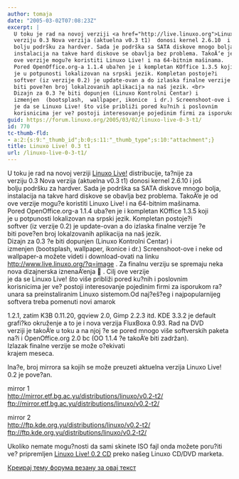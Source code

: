 ```yaml
---
author: tomaja
date: "2005-03-02T07:08:23Z"
excerpt: |
  U toku je rad na novoj verziji <a href="http://live.linuxo.org">Linuxo Live! </a>distribucije, ta?nije za
  verziju 0.3 Nova verzija (aktuelna v0.3 t1)  donosi kernel 2.6.10  i još
  bolju podršku za hardver. Sada je podrška sa SATA diskove mnogo bolja,
  instalacija na takve hard diskove se obavlja bez problema. TakoÄ‘e je od
  ove verzije mogu?e koristiti Linuxo Live! i na 64-bitnim mašinama.
  Pored OpenOffice.org-a 1.1.4 uba?en je i kompletan KOffice 1.3.5 koji
  je u potpunosti lokalizovan na srpski jezik. Kompletan postoje?i
  softver (iz verzije 0.2) je update-ovan a do izlaska finalne verzije ?e
  biti pove?en broj lokalzovanih aplikacija na naš jezik. <br>
  Dizajn za 0.3 ?e biti dopunjen (Linuxo Kontrolni Centar) i
  izmenjen  (bootsplash,  wallpaper, ikonice  i dr.) Screenshoot-ove i neke od wallpaper-a možete videti i download-ovati na linku <a href="http://www.live.linuxo.org/?q=image">http://www.live.linuxo.org/?q=image</a> . Za finalnu verziju se spremaju neka nova dizajnerska iznenaÄ‘enja :) . Cilj ove verzije
  je da se Linuxo Live! što više približi pored ku?nih i poslovnim
  korisnicima jer ve? postoji interesovanje pojedinim firmi za isporukom ra?unara sa preinstaliranim Linuxo sistemom.
guid: https://forum.linuxo.org/2005/03/02/linuxo-live-0-3-t1/
id: 770
tc-thumb-fld:
- a:2:{s:9:"_thumb_id";b:0;s:11:"_thumb_type";s:10:"attachment";}
title: Linuxo Live! 0.3 t1
url: /linuxo-live-0-3-t1/
---
```

U toku je rad na novoj verziji [Linuxo Live!](http://live.linuxo.org) distribucije, ta?nije za  
verziju 0.3 Nova verzija (aktuelna v0.3 t1) donosi kernel 2.6.10 i još  
bolju podršku za hardver. Sada je podrška sa SATA diskove mnogo bolja,  
instalacija na takve hard diskove se obavlja bez problema. TakoÄ‘e je od  
ove verzije mogu?e koristiti Linuxo Live! i na 64-bitnim mašinama.  
Pored OpenOffice.org-a 1.1.4 uba?en je i kompletan KOffice 1.3.5 koji  
je u potpunosti lokalizovan na srpski jezik. Kompletan postoje?i  
softver (iz verzije 0.2) je update-ovan a do izlaska finalne verzije ?e  
biti pove?en broj lokalzovanih aplikacija na naš jezik.  
Dizajn za 0.3 ?e biti dopunjen (Linuxo Kontrolni Centar) i  
izmenjen (bootsplash, wallpaper, ikonice i dr.) Screenshoot-ove i neke od wallpaper-a možete videti i download-ovati na linku <http://www.live.linuxo.org/?q=image> . Za finalnu verziju se spremaju neka nova dizajnerska iznenaÄ‘enja 🙂 . Cilj ove verzije  
je da se Linuxo Live! što više približi pored ku?nih i poslovnim  
korisnicima jer ve? postoji interesovanje pojedinim firmi za isporukom ra?unara sa preinstaliranim Linuxo sistemom.<!--break-->Od naj?eš?eg i najpopularnijeg softvera treba pomenuti novi amarok

  
1.2.1, zatim K3B 0.11.20, gqview 2.0, Gimp 2.2.3 itd. KDE 3.3.2 je default grafi?ko okruženje a to je i nova verzija FluxBoxa 0.93. Rad na DVD  
verziji je takoÄ‘e u toku a na njoj ?e se pored mnogo više softverskih paketa na?i i OpenOffice.org 2.0 bc (OO 1.1.4 ?e takoÄ‘e biti zadržan).  
Izlazak finalne verzije se može o?ekivati  
krajem meseca. 

Ina?e, broj mirrora sa kojih se može preuzeti aktuelna verzija Linuxo Live! 0.2 je pove?an. 

mirror 1  
<http://mirror.etf.bg.ac.yu/distributions/linuxo/v0.2-t2/>  
<ftp://mirror.etf.bg.ac.yu/distributions/linuxo/v0.2-t2/>

mirror 2  
<http://ftp.kde.org.yu/distributions/linuxo/v0.2-t2/>  
<ftp://ftp.kde.org.yu/distributions/linuxo/v0.2-t2/>

Ukoliko nemate mogu?nosti da sami skinete ISO fajl onda možete poru?iti ve? pripremljen [Linuxo Live! 0.2 CD](http://www.linuxo.org/htmltonuke.php?filnavn=linuxo.html) preko našeg Linuxo CD/DVD marketa.

[Креирај тему форума везану за овај текст](https://linuxo.org/nova-tema-na-forumu/?se_pid=770)